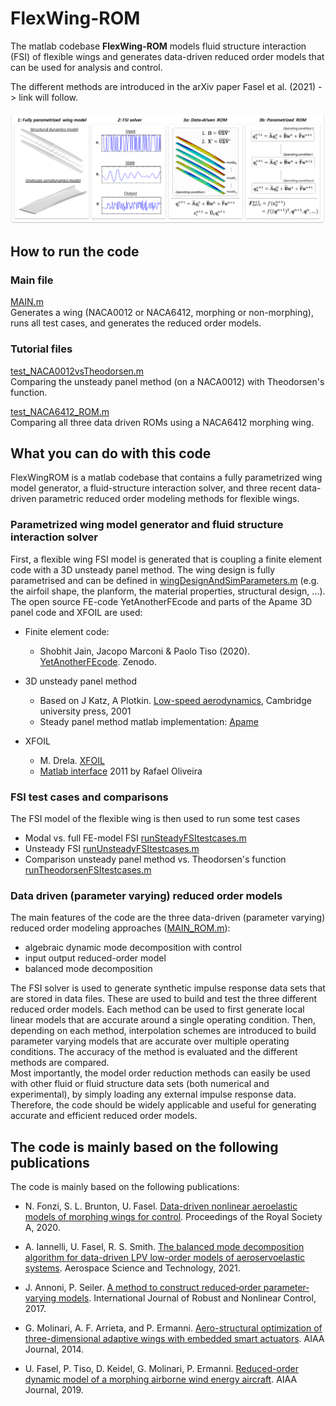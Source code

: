 # FlexWing-ROM
 
The matlab codebase **FlexWing-ROM** models fluid structure interaction (FSI) of flexible wings and generates data-driven reduced order models that can be used for analysis and control.  

The different methods are introduced in the arXiv paper Fasel et al. (2021) -> link will follow.

![FlexWing-ROM_OverviewFigure](/docs/FlexWing-ROM_OverviewFigure.png)  


## How to run the code

### Main file
[MAIN.m](/MAIN.m)  
Generates a wing (NACA0012 or NACA6412, morphing or non-morphing), runs all test cases, and generates the reduced order models.

### Tutorial files
[test_NACA0012vsTheodorsen.m](/test_NACA0012vsTheodorsen.m)   
Comparing the unsteady panel method (on a NACA0012) with Theodorsen's function.

[test_NACA6412_ROM.m](/test_NACA6412_ROM.m)  
Comparing all three data driven ROMs using a NACA6412 morphing wing.


## What you can do with this code

FlexWingROM is a matlab codebase that contains a fully parametrized wing model generator, a fluid-structure interaction solver, and three recent data-driven parametric reduced order modeling methods for flexible wings.

### Parametrized wing model generator and fluid structure interaction solver

First, a flexible wing FSI model is generated that is coupling a finite element code with a 3D unsteady panel method. The wing design is fully parametrised and can be defined in [wingDesignAndSimParameters.m](/code/generateModel/wingDesignAndSimParameters.m) (e.g. the airfoil shape, the planform, the material properties, structural design, ...).  
The open source FE-code YetAnotherFEcode and parts of the Apame 3D panel code and XFOIL are used:
* Finite element code: 
  * Shobhit Jain, Jacopo Marconi & Paolo Tiso (2020). [YetAnotherFEcode](http://doi.org/10.5281/zenodo.4011281). Zenodo. 
    
* 3D unsteady panel method
  * Based on J Katz, A Plotkin. [Low-speed aerodynamics](https://www.cambridge.org/core/books/lowspeed-aerodynamics/077FAF851C4582F1B7593809752C44AE), Cambridge university press, 2001
  * Steady panel method matlab implementation: [Apame](http://www.3dpanelmethod.com/) 
    
* XFOIL
  * M. Drela. [XFOIL](https://web.mit.edu/drela/Public/web/xfoil/) 
  * [Matlab interface](https://www.mathworks.com/matlabcentral/fileexchange/30478-rafael-aero-xfoilinterface) 2011 by Rafael Oliveira
   
   
### FSI test cases and comparisons

The FSI model of the flexible wing is then used to run some test cases 
* Modal vs. full FE-model FSI [runSteadyFSItestcases.m](/code/FSI/runSteadyFSItestcases.m)
* Unsteady FSI [runUnsteadyFSItestcases.m](/code/FSI/runUnsteadyFSItestcases.m)
* Comparison unsteady panel method vs. Theodorsen's function [runTheodorsenFSItestcases.m](/code/FSI/runTheodorsenFSItestcases.m)

### Data driven (parameter varying) reduced order models

The main features of the code are the three data-driven (parameter varying) reduced order modeling approaches ([MAIN_ROM.m](/code/ROM/MAIN_ROM.m)):
* algebraic dynamic mode decomposition with control 
* input output reduced-order model
* balanced mode decomposition

The FSI solver is used to generate synthetic impulse response data sets that are stored in data files. These are used to build and test the three different reduced order models. Each method can be used to first generate local linear models that are accurate around a single operating condition. Then, depending on each method, interpolation schemes are introduced to build parameter varying models that are accurate over multiple operating conditions. The accuracy of the method is evaluated and the different methods are compared.  
Most importantly, the model order reduction methods can easily be used with other fluid or fluid structure data sets (both numerical and experimental), by simply loading any external impulse response data. Therefore, the code should be widely applicable and useful for generating accurate and efficient reduced order models.


## The code is mainly based on the following publications

The code is mainly based on the following publications:
 
* N. Fonzi, S. L. Brunton, U. Fasel. [Data-driven nonlinear aeroelastic models of morphing wings for control](https://royalsocietypublishing.org/doi/pdf/10.1098/rspa.2020.0079). Proceedings of the Royal Society A, 2020. 
     
* A. Iannelli, U. Fasel, R. S. Smith. [The balanced mode decomposition algorithm for data-driven LPV low-order models of aeroservoelastic systems](https://www.sciencedirect.com/science/article/pii/S127096382100331X). Aerospace Science and Technology, 2021. 

* J. Annoni, P. Seiler. [A method to construct reduced‐order parameter‐varying models](https://onlinelibrary.wiley.com/doi/am-pdf/10.1002/rnc.3586). International Journal of Robust and Nonlinear Control, 2017. 

* G. Molinari, A. F. Arrieta, and P. Ermanni. [Aero-structural optimization of three-dimensional adaptive wings with embedded smart actuators](https://arc.aiaa.org/doi/abs/10.2514/1.J052715). AIAA Journal, 2014. 

* U. Fasel, P. Tiso, D. Keidel, G. Molinari, P. Ermanni. [Reduced-order dynamic model of a morphing airborne wind energy aircraft](https://arc.aiaa.org/doi/abs/10.2514/1.J058019). AIAA Journal, 2019. 
    
